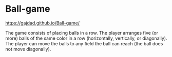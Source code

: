 # Ball-game
https://gajdad.github.io/Ball-game/

The game consists of placing balls in a row. The player arranges five (or more) balls of the same color in a row (horizontally, vertically, or diagonally). The player can move the balls to any field the ball can reach (the ball does not move diagonally).
